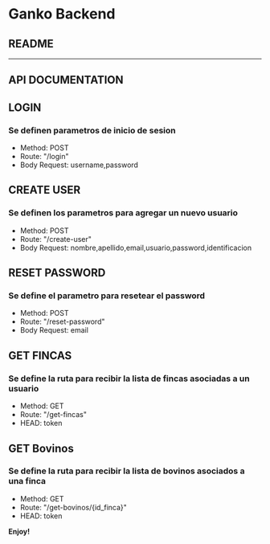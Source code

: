 # Ganko Backend
## README
 
-------------------
## API DOCUMENTATION

## LOGIN
### Se definen parametros de inicio de sesion
* Method: POST
* Route: "/login"
* Body Request: username,password

## CREATE USER
### Se definen los parametros para agregar un nuevo usuario
* Method: POST
* Route: "/create-user"
* Body Request: nombre,apellido,email,usuario,password,identificacion

## RESET PASSWORD
### Se define el parametro para resetear el password
* Method: POST
* Route: "/reset-password"
* Body Request: email

## GET FINCAS
### Se define la ruta para recibir la lista de fincas asociadas a un usuario
* Method: GET
* Route: "/get-fincas"
* HEAD: token

## GET Bovinos
### Se define la ruta para recibir la lista de bovinos asociados a una finca
* Method: GET
* Route: "/get-bovinos/{id_finca}"
* HEAD: token

**Enjoy!**